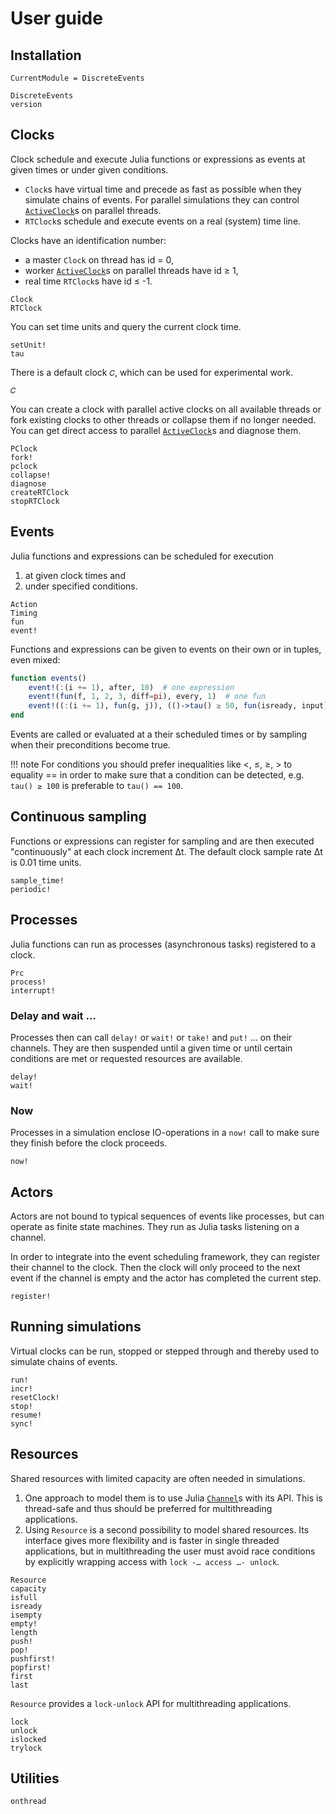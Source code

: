 # User guide

## Installation

```@meta
CurrentModule = DiscreteEvents
```

```@docs
DiscreteEvents
version
```

## Clocks

Clock schedule and execute Julia functions or expressions as events at given times or
under given conditions.

- `Clock`s have virtual time and precede as fast as possible when they simulate chains of
  events. For parallel simulations they can control [`ActiveClock`](@ref)s on parallel
  threads.
- `RTClock`s schedule and execute events on a real (system) time line.

Clocks have an identification number:

- a master `Clock` on thread has id = 0,
- worker [`ActiveClock`](@ref)s on parallel threads have id ≥ 1,
- real time `RTClock`s have id ≤ -1.

```@docs
Clock
RTClock
```

You can set time units and query the current clock time.

```@docs
setUnit!
tau
```

There is a default clock `𝐶`, which can be used for experimental work.

```@docs
𝐶
```

You can create a clock with parallel active clocks on all available threads or fork existing clocks to other threads or collapse them if no longer needed. You can get direct access to parallel [`ActiveClock`](@ref)s and diagnose them.

```@docs
PClock
fork!
pclock
collapse!
diagnose
createRTClock
stopRTClock
```

## Events

Julia functions and expressions can be scheduled for execution

1. at given clock times and
2. under specified conditions.

```@docs
Action
Timing
fun
event!
```

Functions and expressions can be given to events on their own or in tuples, even mixed:

```julia
function events()
    event!(:(i += 1), after, 10)  # one expression
    event!(fun(f, 1, 2, 3, diff=pi), every, 1)  # one fun
    event!((:(i += 1), fun(g, j)), (()->tau() ≥ 50, fun(isready, input), :(a ≤ 10))) # two funs under three conditions
end
```

Events are called or evaluated at a their scheduled times or by sampling when their
preconditions become true.

!!! note
    For conditions you should prefer inequalities like <, ≤, ≥, > to equality == in order to make sure that a condition can be detected, e.g. `tau() ≥ 100` is preferable to `tau() == 100`.

## Continuous sampling

Functions or expressions can register for sampling and are then executed "continuously" at each clock increment Δt. The default clock sample rate Δt is 0.01 time units.

```@docs
sample_time!
periodic!
```

## Processes

Julia functions can run as processes (asynchronous tasks) registered to a clock.

```@docs
Prc
process!
interrupt!
```

### Delay and wait …

Processes then can call `delay!` or `wait!` or `take!` and `put!` … on their channels. They are then suspended until a given time or until certain conditions are met or requested resources are available.

```@docs
delay!
wait!
```

### Now

Processes in a simulation enclose IO-operations in a `now!` call to make sure they finish before the clock proceeds.

```@docs
now!
```

## Actors

Actors are not bound to typical sequences of events like processes, but can operate as finite state machines. They run as Julia tasks listening on a channel.

In order to integrate into the event scheduling framework, they can register their channel to the clock. Then the clock will only proceed to the next event if the channel is empty and the actor has completed the current step.

```@docs
register!
```

## Running simulations

Virtual clocks can be run, stopped or stepped through and thereby used to simulate chains of events.

```@docs
run!
incr!
resetClock!
stop!
resume!
sync!
```

## Resources

Shared resources with limited capacity are often needed in simulations.

1. One approach to model them is to use Julia [`Channel`](https://docs.julialang.org/en/v1/base/parallel/#Base.Channel)s with its API. This is thread-safe and thus should be preferred for multithreading applications.
2. Using `Resource` is a second possibility to model shared resources. Its interface gives more flexibility and is faster in single threaded applications, but in multithreading the user must avoid race conditions by explicitly wrapping access with `lock -… access …- unlock`.

```@docs
Resource
capacity
isfull
isready
isempty
empty!
length
push!
pop!
pushfirst!
popfirst!
first
last
```

`Resource` provides a `lock-unlock` API for multithreading applications.

```@docs
lock
unlock
islocked
trylock
```

## Utilities

```@docs
onthread
```
